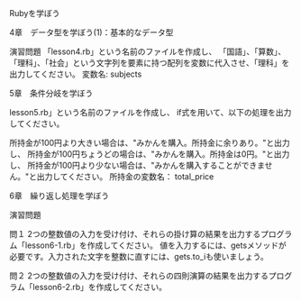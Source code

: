 Rubyを学ぼう

4章　データ型を学ぼう(1)：基本的なデータ型

演習問題
「lesson4.rb」という名前のファイルを作成し、
「国語」、「算数」、「理科」、「社会」という文字列を要素に持つ配列を変数に代入させ、「理科」を出力してください。
変数名: subjects

5章　条件分岐を学ぼう

lesson5.rb」という名前のファイルを作成し、
if式を用いて、以下の処理を出力してください。

所持金が100円より大きい場合は、"みかんを購入。所持金に余りあり。"と出力し、
所持金が100円ちょうどの場合は、"みかんを購入。所持金は0円。"と出力し、
所持金が100円より少ない場合は、"みかんを購入することができません。"と出力してください。
所持金の変数名： total_price

6章　繰り返し処理を学ぼう

演習問題

問１
2つの整数値の入力を受け付け、それらの掛け算の結果を出力するプログラム「lesson6-1.rb」を作成してください。
値を入力するには、getsメソッドが必要です。入力された文字を整数に直すには、gets.to_iも使いましょう。

問２
2つの整数値の入力を受け付け、それらの四則演算の結果を出力するプログラム「lesson6-2.rb」を作成してください。
